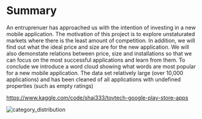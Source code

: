  <h1> Summary </h1>
  An entruprenuer has approached us with the intention of investing in a new mobile application. 
  The motivation of this project is to explore unstaturated markets where there is the least amount of competition.
  In addition, we will find out what the ideal price and size are for the new application.
  We will also demonstate relations between price, size and installations so that we can focus on the most successful applications and learn from them.
  To conclude we introduce a word cloud showing what words are most popular for a new mobile application.
  The data set relatively large (over 10,000 applications) and has been cleaned of all applications with undefined properties (such as empty ratings)
  
  https://www.kaggle.com/code/shai333/tovtech-google-play-store-apps

  


![category_distribution](https://github.com/shaigit/tovtech-google-app-store/assets/1949679/db8b2d31-a270-4dfb-b2ee-c37bae51552f)
